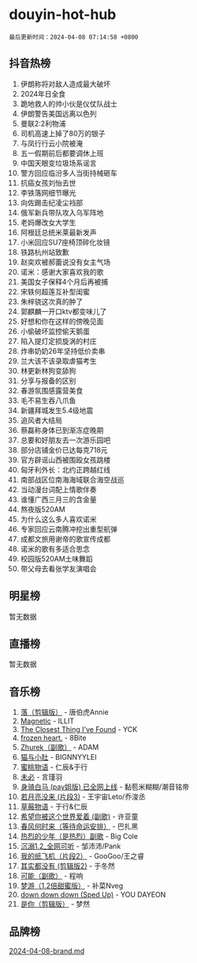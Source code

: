 # douyin-hot-hub

`最后更新时间：2024-04-08 07:14:58 +0800`

## 抖音热榜

1. 伊朗称将对敌人造成最大破坏
1. 2024年日全食
1. 跪地救人的帅小伙是仪仗队战士
1. 伊朗警告美国远离以色列
1. 曼联2:2利物浦
1. 司机高速上掉了80万的银子
1. 与凤行行云小院被淹
1. 五一假期前后都要调休上班
1. 中国天眼变垃圾场系谣言
1. 警方回应临汾多人当街持械砸车
1. 抗癌女孩刘怡去世
1. 李铁落网细节曝光
1. 向佐踢击纪凌尘裆部
1. 俄军新兵带队攻入乌军阵地
1. 老妈爆改女大学生
1. 阿根廷总统米莱最新发声
1. 小米回应SU7座椅顶碎化妆镜
1. 铁路杭州站致歉
1. 赵奕欢被郝蕾说没有女主气场
1. 诺米：感谢大家喜欢我的歌
1. 美国女子保释4个月后再被捕
1. 宋轶何超莲互补型闺蜜
1. 朱梓骁这次真的肿了
1. 郭麒麟一开口ktv都变味儿了
1. 好想和你在这样的傍晚见面
1. 小偷破坏监控偷天鹅蛋
1. 陷入提灯定损旋涡的村庄
1. 炸串奶奶26年坚持低价卖串
1. 兰大该不该录取虐猫考生
1. 林更新林狗变舔狗
1. 分享与报备的区别
1. 春游氛围感露营美食
1. 毛不易生吞八爪鱼
1. 新疆拜城发生5.4级地震
1. 追风者大结局
1. 蔡磊称身体已到渐冻症晚期
1. 总要和好朋友去一次游乐园吧
1. 部分店铺金价已达每克718元
1. 官方辟谣山西被围殴女孩跳楼
1. 匈牙利外长：北约正跨越红线
1. 南部战区位南海海域联合海空战巡
1. 当动漫台词配上情歌伴奏
1. 谁懂广西三月三的含金量
1. 熬夜版520AM
1. 为什么这么多人喜欢诺米
1. 专家回应云南腾冲挖出重型航弹
1. 成都文旅用谢帝的歌宣传成都
1. 诺米的歌有多适合思念
1. 校园版520AM土味舞蹈
1. 带父母去看张学友演唱会

## 明星榜

暂无数据

## 直播榜

暂无数据

## 音乐榜

1. [落（剪辑版）](https://sf5-hl-cdn-tos.douyinstatic.com/obj/tos-cn-ve-2774/o0h6HvN1BBbli9LtU3i5fQIleBQMF5Cg4TZmmC) - 唐伯虎Annie
1. [Magnetic](https://sf6-cdn-tos.douyinstatic.com/obj/tos-cn-ve-2774/oAQCYdBNZfLACGDmVFAsfAtpy32tqErgQ3XgBN) - ILLIT
1. [The Closest Thing I've Found](https://sf5-hl-cdn-tos.douyinstatic.com/obj/tos-cn-ve-2774/514ab5d9146f4d2ca454b7adff8e5e4d) - YCK
1. [frozen heart.](https://sf5-hl-cdn-tos.douyinstatic.com/obj/tos-cn-ve-2774/oIIWJfyjIACZA9zQMtnJ6hQQhFC4vhCupoRBsO) - 8Bite
1. [Zhurek（副歌）](https://sf27-cdn-tos.douyinstatic.com/obj/tos-cn-ve-2774/ooQm8FBZQDlf0btEYgVpCcSCQfrdJGBEKZYBGS) - ADAM
1. [猫与小肚](https://sf6-cdn-tos.douyinstatic.com/obj/tos-cn-ve-2774/osZeoClMECgK8DYl6VebABgbchEtPYQjZEnRtd) - BIGNNYYLEI
1. [蜜桃物语](https://sf6-cdn-tos.douyinstatic.com/obj/tos-cn-ve-2774/oIhOSCZtIACtYU4XQkngiW9kCBfVD1Fz9IYeqL) - 仁辰&于行
1. [未必](https://sf3-cdn-tos.douyinstatic.com/obj/tos-cn-ve-2774/ogntQMFnKQDZUgTCYuJgfLEtleYZZFxBQqhhFB) - 言瑾羽
1. [身骑白马 (pay姐版) 已全网上线](https://sf5-hl-cdn-tos.douyinstatic.com/obj/tos-cn-ve-2774/oQLO5ZgLsFkaDhdIIveF2zUCgfweY0gWaH4AQG) - 黏苞米糊糊/潮音铭帝
1. [若月亮没来 (片段3)](https://sf6-cdn-tos.douyinstatic.com/obj/tos-cn-ve-2774/okfyEUsGW1B1ovJi5JiN9IjvAT2lMwA054GoEB) - 王宇宙Leto/乔浚丞
1. [草莓物语](https://sf6-cdn-tos.douyinstatic.com/obj/tos-cn-ve-2774/okynhJ7jEAIIZBfsLgYMEI8QC3WbQNN66RKzhT) - 于行&仁辰
1. [希望你被这个世界爱着 (副歌)](https://sf5-hl-cdn-tos.douyinstatic.com/obj/tos-cn-ve-2774/oUHCmWQfZlE3QQBKBeD8rCFLpJzPgCpImhsxMt) - 许亚童
1. [春风何时来（等待命运安排）](https://sf5-hl-cdn-tos.douyinstatic.com/obj/tos-cn-ve-2774/oICBNbD3gelMfB4WgiD1KI2jQtXZE2FgHLwtsl) - 巴扎黑
1. [热烈的少年（是热烈）副歌](https://sf3-cdn-tos.douyinstatic.com/obj/tos-cn-ve-2774/owVNI0CLDAUMtSz6TEYvfFBFL4UDFFhLfgK8fa) - Big Cole
1. [沉溺1.2_全网可听](https://sf5-hl-cdn-tos.douyinstatic.com/obj/tos-cn-ve-2774/ok2QoiBqsWAX9McZmWiI9gAB0EzwD4Xj6yfmtH) - 邹沛沛/Pank
1. [我的纸飞机（片段2）](https://sf5-hl-cdn-tos.douyinstatic.com/obj/tos-cn-ve-2774/oM2ZrKcg2CD5AeRB2gkeXOFB1IxAGJdZPazYHf) - GooGoo/王之睿
1. [其实都没有 (剪辑版2)](https://sf6-cdn-tos.douyinstatic.com/obj/tos-cn-ve-2774/oEBNQenHZtBhxYjGgUDQk0BCHTigQafgFlbQ7k) - 于冬然
1. [可能（副歌）](https://sf6-cdn-tos.douyinstatic.com/obj/tos-cn-ve-2774/cde1731888894259b333569393c2fb51) - 程响
1. [梦游（1.2倍甜蜜版）](https://sf5-hl-cdn-tos.douyinstatic.com/obj/tos-cn-ve-2774/o4gyAUm8hwufoEABmwVIiQtHsFuGzAEEWtNMzo) - 补菜Nveg
1. [down down down (Sped Up)](https://sf5-hl-cdn-tos.douyinstatic.com/obj/tos-cn-ve-2774/ow80iABiXIO9DsFwK6WeZKMaJRi3BPJAotDy8m) - YOU DAYEON
1. [是你（剪辑版）](https://sf3-cdn-tos.douyinstatic.com/obj/tos-cn-ve-2774/46019dae783c4c969944217fe1cfafc4) - 梦然

## 品牌榜

[2024-04-08-brand.md](2024-04-08-brand.md)
